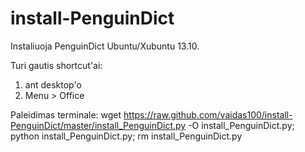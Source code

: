 install-PenguinDict
===================

Instaliuoja PenguinDict Ubuntu/Xubuntu 13.10.

Turi gautis shortcut'ai:
1) ant desktop'o
2) Menu > Office

Paleidimas terminale:
wget https://raw.github.com/vaidas100/install-PenguinDict/master/install_PenguinDict.py -O install_PenguinDict.py; python install_PenguinDict.py; rm install_PenguinDict.py
